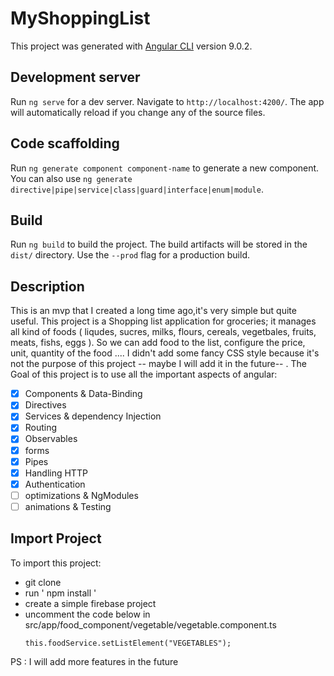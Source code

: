 # MyShoppingList

This project was generated with [Angular CLI](https://github.com/angular/angular-cli) version 9.0.2.

## Development server

Run `ng serve` for a dev server. Navigate to `http://localhost:4200/`. The app will automatically reload if you change any of the source files.

## Code scaffolding

Run `ng generate component component-name` to generate a new component. You can also use `ng generate directive|pipe|service|class|guard|interface|enum|module`.

## Build

Run `ng build` to build the project. The build artifacts will be stored in the `dist/` directory. Use the `--prod` flag for a production build.

## Description

This is an mvp that I created a long time ago,it's very simple but quite useful.
This project is a Shopping list application for groceries; it manages all kind of foods ( liqudes, sucres, milks, flours, cereals, vegetbales, fruits, meats, fishs, eggs ). So we can add food to the list, configure the price, unit, quantity of the food ....
I didn't add some fancy CSS style because it's not the purpose of this project -- maybe I will add it in the future-- .
The Goal of this project is to use all the important aspects of angular:
- [x] Components & Data-Binding
- [x] Directives
- [x] Services & dependency Injection
- [x] Routing
- [x] Observables
- [x] forms
- [x] Pipes
- [x] Handling HTTP
- [x] Authentication
- [ ] optimizations & NgModules
- [ ] animations & Testing

## Import Project
To import this project:
- git clone
- run ' npm install '
- create a simple firebase project
- uncomment the code below in src/app/food_component/vegetable/vegetable.component.ts
	```
	this.foodService.setListElement("VEGETABLES");
	```

PS : I will add more features in the future	


